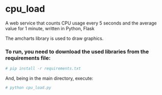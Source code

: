 # cpu_load
A web service that counts CPU usage every 5 seconds and the average value for 1 minute, written in Python, Flask

The amcharts library is used to draw graphics.
### To run, you need to download the used libraries from the requirements file:
```rb
# pip install -r requirements.txt
```
And, being in the main directory, execute:
```rb
# python cpu_load.py
```
